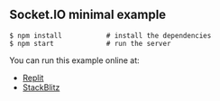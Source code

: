 ## Socket.IO minimal example

```
$ npm install           # install the dependencies
$ npm start             # run the server
```

You can run this example online at:

- [Replit](https://replit.com/@socketio/socketio-minimal-example)
- [StackBlitz](https://stackblitz.com/edit/socketio-base?file=index.js)
